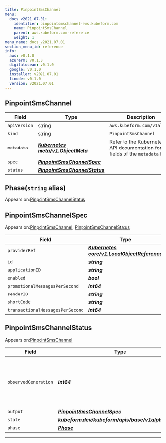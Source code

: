 ```yaml
---
title: PinpointSmsChannel
menu:
  docs_v2021.07.01:
    identifier: pinpointsmschannel-aws.kubeform.com
    name: PinpointSmsChannel
    parent: aws.kubeform.com-reference
    weight: 1
menu_name: docs_v2021.07.01
section_menu_id: reference
info:
  aws: v0.1.0
  azurerm: v0.1.0
  digitalocean: v0.1.0
  google: v0.1.0
  installer: v2021.07.01
  linode: v0.1.0
  version: v2021.07.01
---
```


## PinpointSmsChannel
| Field | Type | Description |
| ------ | ----- | ----------- |
| `apiVersion` | string | `aws.kubeform.com/v1alpha1` |
|    `kind` | string | `PinpointSmsChannel` |
| `metadata` | ***[Kubernetes meta/v1.ObjectMeta](https://v1-18.docs.kubernetes.io/docs/reference/generated/kubernetes-api/v1.18/#objectmeta-v1-meta)***|Refer to the Kubernetes API documentation for the fields of the `metadata` field.|
| `spec` | ***[PinpointSmsChannelSpec](#pinpointsmschannelspec)***||
| `status` | ***[PinpointSmsChannelStatus](#pinpointsmschannelstatus)***||
## Phase(`string` alias)

Appears on:[PinpointSmsChannelStatus](#pinpointsmschannelstatus)

## PinpointSmsChannelSpec

Appears on:[PinpointSmsChannel](#pinpointsmschannel), [PinpointSmsChannelStatus](#pinpointsmschannelstatus)

| Field | Type | Description |
| ------ | ----- | ----------- |
| `providerRef` | ***[Kubernetes core/v1.LocalObjectReference](https://v1-18.docs.kubernetes.io/docs/reference/generated/kubernetes-api/v1.18/#localobjectreference-v1-core)***||
| `id` | ***string***||
| `applicationID` | ***string***||
| `enabled` | ***bool***| ***(Optional)*** |
| `promotionalMessagesPerSecond` | ***int64***| ***(Optional)*** |
| `senderID` | ***string***| ***(Optional)*** |
| `shortCode` | ***string***| ***(Optional)*** |
| `transactionalMessagesPerSecond` | ***int64***| ***(Optional)*** |
## PinpointSmsChannelStatus

Appears on:[PinpointSmsChannel](#pinpointsmschannel)

| Field | Type | Description |
| ------ | ----- | ----------- |
| `observedGeneration` | ***int64***| ***(Optional)*** Resource generation, which is updated on mutation by the API Server.|
| `output` | ***[PinpointSmsChannelSpec](#pinpointsmschannelspec)***| ***(Optional)*** |
| `state` | ***kubeform.dev/kubeform/apis/base/v1alpha1.State***| ***(Optional)*** |
| `phase` | ***[Phase](#phase)***| ***(Optional)*** |
---
